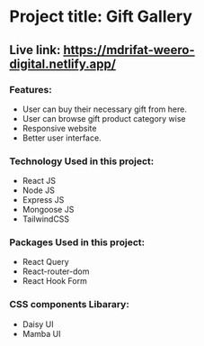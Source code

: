 # Project title: Gift Gallery


## Live link: https://mdrifat-weero-digital.netlify.app/


### Features:
* User can buy their necessary gift from here.
* User can browse gift product category wise
* Responsive website
* Better user interface.


### Technology Used in this project:
* React JS
* Node JS
* Express JS
* Mongoose JS
* TailwindCSS



### Packages Used in this project:
* React Query
* React-router-dom
* React Hook Form


### CSS components Libarary:
* Daisy UI
* Mamba UI
